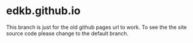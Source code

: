 # edkb.github.io
This branch is just for the old github pages url to work.
To see the the site source code please change to the default branch.

